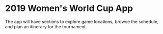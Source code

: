 # 2019 Women's World Cup App

The app will have sections to explore game locations, browse the schedule, and
plan an itinerary for the tournament.